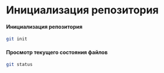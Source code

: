 # Инициализация репозитория

#### Инициализация репозитория
```bash
git init
```

#### Просмотр текущего состояния файлов
```bash
git status
```
